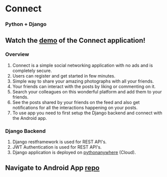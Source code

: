 # Connect
### Python + Django
## Watch the <a href="https://photos.app.goo.gl/rQqGsjjTXUZ39oeK8">demo</a> of the Connect application!
### Overview
   1) Connect is a simple social networking application with no ads and is completely secure.
   2) Users can register and get started in few minutes. 
   3) Simple way to share your amazing photographs with all your friends. 
   4) Your friends can interact with the posts by liking or commenting on it.
   5) Search your colleagues on this wonderful platform and add them to your friends.
   6) See the posts shared by your friends on the feed and also get notifications for all the interactions happening on your posts.
   7) To use app you need to first setup the Django backend and connect with the Android app.
    
### Django Backend
   1) Django restframework is used for REST API's.
   2) JWT Authentication is used for REST API's.
   3) Django application is deployed on <a href="https://www.pythonanywhere.com/">pythonanywhere</a> (Cloud).
   
## Navigate to Android App <a href="https://github.com/akshay1997feb/Connect-Android">repo</a>
  
